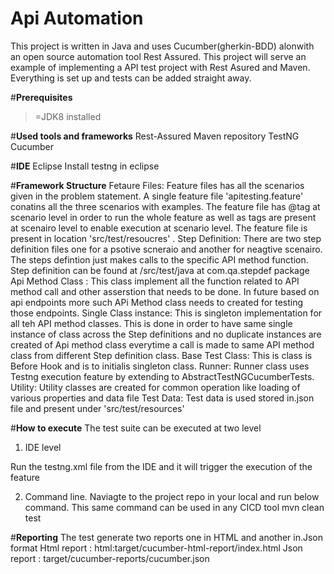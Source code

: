 # Api Automation
 
This project is written in Java and uses Cucumber(gherkin-BDD) alonwith an open source automation tool Rest Assured. This project will serve an example of implementing a API test project with Rest Asured and Maven. Everything is set up and tests can be added straight away. 

#**Prerequisites**
>=JDK8 installed

#**Used tools and frameworks**
Rest-Assured
Maven repository
TestNG
Cucumber

#**IDE**
Eclipse
Install testng in eclipse

#**Framework Structure**
Fetaure Files: Feature files has all the scenarios given in the problem statement. A single feature file 'apitesting.feature' conatins all the three scenarios with examples. The feature file has @tag at scenario level in order to run the whole feature as well as tags are present at scenairo level to enable execution at scenario level. The feature file is present in location 'src/test/resoucres' .
Step Definition: There are two step definition files one for a psotive scneraio and another for neagtive scenairo. The steps defintion just makes calls to the specific API method function. Step definition can be found at /src/test/java at com.qa.stepdef package
Api Method Class : This class implement all the function related to API method call and other asserstion that needs to be done. In future based on api endpoints more such APi Method class needs to created for testing those endpoints.
Single Class instance: This is singleton implementation for all teh API method classes. This is done in order to have same single instance of class across the Step definitions and no duplicate instances are created of Api method class everytime a call is made to same API method class from different Step definition class.
Base Test Class: This is class is Before Hook and is to initialis singleton class.
Runner: Runner class uses Testng execution feature by extending to AbstractTestNGCucumberTests.
Utility: Utility classes are created for common operation like loading of various properties and data file
Test Data: Test data is used stored in.json file and present under 'src/test/resources'

#**How to execute**
The test suite can be executed at two level
1. IDE level

Run the testng.xml file from the IDE and it will trigger the execution of the feature

2. Command line.
Naviagte to the project repo in your local and run below command. This same command can be used in any CICD tool
mvn clean test

#**Reporting**
The test generate two reports one in HTML and another in.Json format
Html report : html:target/cucumber-html-report/index.html
Json report : target/cucumber-reports/cucumber.json
